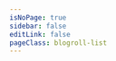 ```yaml
---
isNoPage: true
sidebar: false
editLink: false
pageClass: blogroll-list
---
```

<customLayout-blogrollLayout />